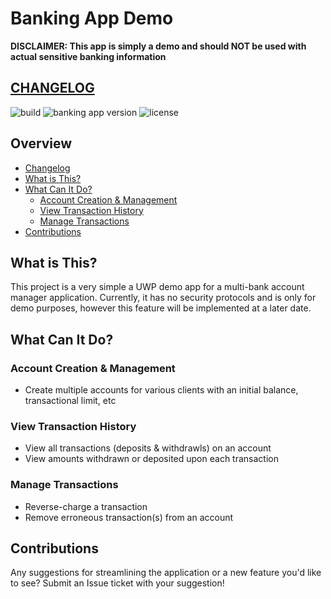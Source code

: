 # Banking App Demo
**DISCLAIMER: This app is simply a demo and should NOT be used with actual sensitive banking information**

## [CHANGELOG](./CHANGELOG.md)

![build](https://img.shields.io/badge/build-passing-brightgreen.svg)
![banking app version](https://img.shields.io/badge/banking%20app%20version-v1.0-blue.svg)
![license](https://img.shields.io/badge/license-MIT-green.svg)

## Overview
- [Changelog](#changelog)
- [What is This?](#what-is-this)
- [What Can It Do?](#what-can-it-do)
  + [Account Creation & Management](#account-creation-&-management)
  + [View Transaction History](#view-transaction-history)
  + [Manage Transactions](#manage-transactions)
- [Contributions](#contributions)

## What is This?
This project is a very simple a UWP demo app for a multi-bank account manager application. Currently, it has no security protocols and is only for demo purposes, however this feature will be implemented at a later date.
## What Can It Do?
### Account Creation & Management
- Create multiple accounts for various clients with an initial balance, transactional limit, etc
### View Transaction History
- View all transactions (deposits & withdrawls) on an account
- View amounts withdrawn or deposited upon each transaction
### Manage Transactions
- Reverse-charge a transaction
- Remove erroneous transaction(s) from an account
## Contributions
Any suggestions for streamlining the application or a new feature you'd like to see? Submit an Issue ticket with your suggestion!
